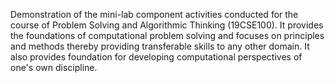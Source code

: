 Demonstration of the mini-lab component activities conducted for the course of Problem Solving and Algorithmic Thinking (19CSE100). It provides the foundations of computational problem solving and focuses on principles and methods thereby providing transferable skills to any other domain. It also provides foundation for developing computational perspectives of one's own discipline.
